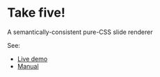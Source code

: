 # Take five!

A semantically-consistent pure-CSS slide renderer

See:

* [Live demo](https://madmurphy.github.io/takefive.css/index.html)
* [Manual](https://madmurphy.github.io/takefive.css/man.html)
